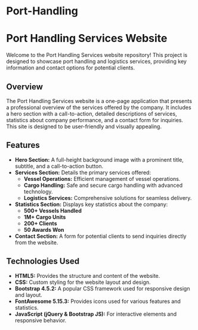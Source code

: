 # Port-Handling
# Port Handling Services Website

Welcome to the Port Handling Services website repository! This project is designed to showcase port handling and logistics services, providing key information and contact options for potential clients.

## Overview

The Port Handling Services website is a one-page application that presents a professional overview of the services offered by the company. It includes a hero section with a call-to-action, detailed descriptions of services, statistics about company performance, and a contact form for inquiries. This site is designed to be user-friendly and visually appealing.

## Features

- **Hero Section:** A full-height background image with a prominent title, subtitle, and a call-to-action button.
- **Services Section:** Details the primary services offered:
  - **Vessel Operations:** Efficient management of vessel operations.
  - **Cargo Handling:** Safe and secure cargo handling with advanced technology.
  - **Logistics Services:** Comprehensive solutions for seamless delivery.
- **Statistics Section:** Displays key statistics about the company:
  - **500+ Vessels Handled**
  - **1M+ Cargo Units**
  - **200+ Clients**
  - **50 Awards Won**
- **Contact Section:** A form for potential clients to send inquiries directly from the website.

## Technologies Used

- **HTML5:** Provides the structure and content of the website.
- **CSS:** Custom styling for the website layout and design.
- **Bootstrap 4.5.2:** A popular CSS framework used for responsive design and layout.
- **FontAwesome 5.15.3:** Provides icons used for various features and statistics.
- **JavaScript (jQuery & Bootstrap JS):** For interactive elements and responsive behavior.
